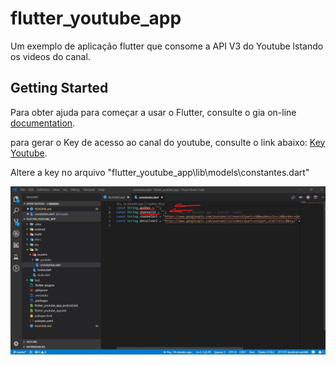 # flutter_youtube_app

Um exemplo de aplicação flutter que consome a API V3 do Youtube lstando os videos do canal.

## Getting Started

Para obter ajuda para começar a usar o Flutter, consulte o gia on-line
[documentation](https://flutter.io/).

para gerar o Key de acesso ao canal do youtube, consulte o link abaixo:
[Key Youtube](https://developers.google.com/youtube/registering_an_application?hl=pt-br).


Altere a key no arquivo "flutter_youtube_app\lib\models\constantes.dart"

![gear key](docs/apikey.jpg)